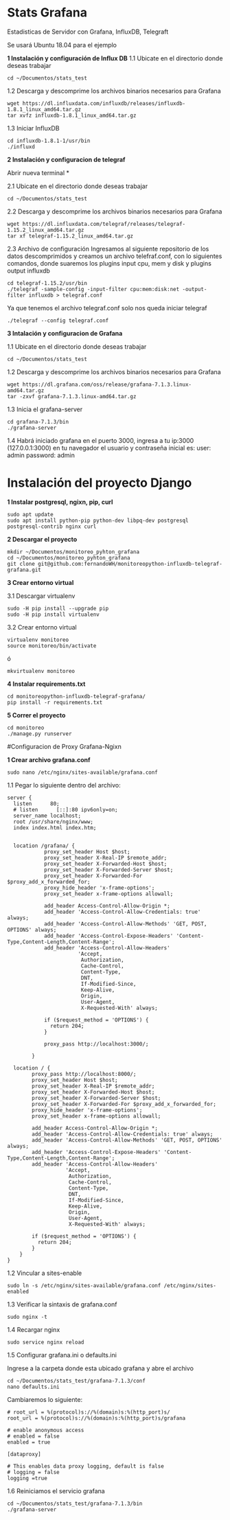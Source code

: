 # Stats Grafana
Estadisticas de Servidor con Grafana, InfluxDB, Telegraft

Se usará Ubuntu 18.04 para el ejemplo

__1 Instalación y configuración de Influx DB__
1.1 Ubicate en el directorio donde deseas trabajar
    
    cd ~/Documentos/stats_test

1.2 Descarga y descomprime los archivos binarios necesarios para Grafana

    wget https://dl.influxdata.com/influxdb/releases/influxdb-1.8.1_linux_amd64.tar.gz
    tar xvfz influxdb-1.8.1_linux_amd64.tar.gz

1.3 Iniciar InfluxDB
    
    cd influxdb-1.8.1-1/usr/bin
    ./influxd
__2 Instalación y configuracion de telegraf__
    
Abrir nueva terminal *

2.1 Ubicate en el directorio donde deseas trabajar
    
    cd ~/Documentos/stats_test

2.2 Descarga y descomprime los archivos binarios necesarios para Grafana

    wget https://dl.influxdata.com/telegraf/releases/telegraf-1.15.2_linux_amd64.tar.gz
    tar xf telegraf-1.15.2_linux_amd64.tar.gz
    
2.3 Archivo de configuración
  Ingresamos al siguiente repositorio de los datos descomprimidos y creamos un archivo telefraf.conf, con lo siguientes comandos, donde suaremos los plugins input cpu, mem y disk y plugins output influxdb
    
    cd telegraf-1.15.2/usr/bin
    ./telegraf -sample-config -input-filter cpu:mem:disk:net -output-filter influxdb > telegraf.conf
 
 Ya que tenemos el archivo telegraf.conf solo nos queda iniciar telegraf
 
    ./telegraf --config telegraf.conf

__3 Intalación y configuracion de Grafana__

1.1 Ubicate en el directorio donde deseas trabajar
    
    cd ~/Documentos/stats_test

1.2 Descarga y descomprime los archivos binarios necesarios para Grafana

    wget https://dl.grafana.com/oss/release/grafana-7.1.3.linux-amd64.tar.gz
    tar -zxvf grafana-7.1.3.linux-amd64.tar.gz
    
1.3 Inicia el grafana-server
    
    cd grafana-7.1.3/bin
    ./grafana-server

1.4 Habrá iniciado grafana en el puerto 3000, ingresa a tu ip:3000 (127.0.0.1:3000) en tu navegador
  el usuario y contraseña inicial es:
  user: admin
  password: admin
  
# Instalación del proyecto Django
__1 Instalar postgresql, ngixn, pip, curl__


    sudo apt update
    sudo apt install python-pip python-dev libpq-dev postgresql postgresql-contrib nginx curl   

__2 Descargar el proyecto__

    mkdir ~/Documentos/monitoreo_pyhton_grafana
    cd ~/Documentos/monitoreo_pyhton_grafana
    git clone git@github.com:fernandoWH/monitoreopython-influxdb-telegraf-grafana.git
    
__3 Crear entorno virtual__

3.1 Descargar virtualenv

    sudo -H pip install --upgrade pip
    sudo -H pip install virtualenv

3.2 Crear entorno virtual

    virtualenv monitoreo
    source monitoreo/bin/activate
    
ó

    mkvirtualenv monitoreo
    
__4 Instalar requirements.txt__
    
    cd monitoreopython-influxdb-telegraf-grafana/
    pip install -r requirements.txt

__5 Correr el proyecto__

    cd monitoreo
    ./manage.py runserver
    
    
#Configuracion de Proxy Grafana-Ngixn

__1 Crear archivo grafana.conf__

    sudo nano /etc/nginx/sites-available/grafana.conf
    
1.1 Pegar lo siguiente dentro del archivo:

    server {
      listen      80;
      # listen      [::]:80 ipv6only=on;
      server_name localhost;
      root /usr/share/nginx/www;
      index index.html index.htm;
    
    
      location /grafana/ {
                proxy_set_header Host $host;
                proxy_set_header X-Real-IP $remote_addr;
                proxy_set_header X-Forwarded-Host $host;
                proxy_set_header X-Forwarded-Server $host;
                proxy_set_header X-Forwarded-For $proxy_add_x_forwarded_for;
                proxy_hide_header 'x-frame-options';
                proxy_set_header x-frame-options allowall;
    
                add_header Access-Control-Allow-Origin *;
                add_header 'Access-Control-Allow-Credentials: true' always;
                add_header 'Access-Control-Allow-Methods' 'GET, POST, OPTIONS' always;
                add_header 'Access-Control-Expose-Headers' 'Content-Type,Content-Length,Content-Range';
                add_header 'Access-Control-Allow-Headers'
                           'Accept,
                            Authorization,
                            Cache-Control,
                            Content-Type,
                            DNT,
                            If-Modified-Since,
                            Keep-Alive,
                            Origin,
                            User-Agent,
                            X-Requested-With' always;
    
                if ($request_method = 'OPTIONS') {
                  return 204;
                }
    
                proxy_pass http://localhost:3000/;
    
            }
    
      location / {
            proxy_pass http://localhost:8000/;
            proxy_set_header Host $host;
            proxy_set_header X-Real-IP $remote_addr;
            proxy_set_header X-Forwarded-Host $host;
            proxy_set_header X-Forwarded-Server $host;
            proxy_set_header X-Forwarded-For $proxy_add_x_forwarded_for;
            proxy_hide_header 'x-frame-options';
            proxy_set_header x-frame-options allowall;
    
            add_header Access-Control-Allow-Origin *;
            add_header 'Access-Control-Allow-Credentials: true' always;
            add_header 'Access-Control-Allow-Methods' 'GET, POST, OPTIONS' always;
            add_header 'Access-Control-Expose-Headers' 'Content-Type,Content-Length,Content-Range';
            add_header 'Access-Control-Allow-Headers'
                       'Accept,
                        Authorization,
                        Cache-Control,
                        Content-Type,
                        DNT,
                        If-Modified-Since,
                        Keep-Alive,
                        Origin,
                        User-Agent,
                        X-Requested-With' always;
    
            if ($request_method = 'OPTIONS') {
              return 204;
            }
        }
    }

1.2 Vincular a sites-enable

    sudo ln -s /etc/nginx/sites-available/grafana.conf /etc/nginx/sites-enabled

1.3 Verificar la sintaxis de grafana.conf
    
    sudo nginx -t
    
1.4 Recargar nginx
    
    sudo service nginx reload
    
1.5 Configurar grafana.ini o defaults.ini

Ingrese a la carpeta donde esta ubicado grafana y abre el archivo

    cd ~/Documentos/stats_test/grafana-7.1.3/conf
    nano defaults.ini
    
Cambiaremos lo siguiente:

    # root_url = %(protocol)s://%(domain)s:%(http_port)s/
    root_url = %(protocol)s://%(domain)s:%(http_port)s/grafana
    
    # enable anonymous access
    # enabled = false
    enabled = true
    
    [dataproxy]

    # This enables data proxy logging, default is false
    # logging = false
    logging =true
    
1.6 Reiniciamos el servicio grafana

    cd ~/Documentos/stats_test/grafana-7.1.3/bin
    ./grafana-server